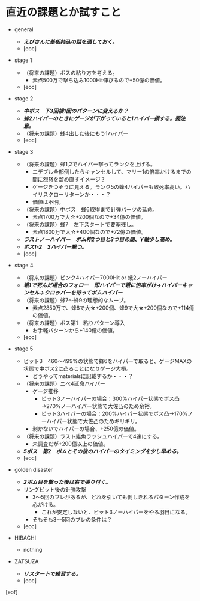 # 直近の課題とか試すこと

- general
  - **_えびさんに基板持込の話を通しておく。_**
  - [eoc]

- stage 1
  - （将来の課題）ボスの粘り方を考える。
    - 素点500万で撃ち込み1000Hit伸びるので+50億の価値。
  - [eoc]

- stage 2
  - **_中ボス　下3回横1回のパターンに変えるか？_**
  - **_蜂2ハイパーのときにゲージが下がっていると1ハイパー損する。要注意。_**
  - （将来の課題）蜂4出した後にもう1ハイパー
  - [eoc]

- stage 3
  - （将来の課題）蜂1,2でハイパー撃ってランクを上げる。
    - エデブル全部倒したらキャンセルして、マリー1の倍率かけるまでの間に烈怒を溜め直すイメージ？
    - ゲージきつそうに見える。ランク5の蜂4ハイパーも致死率高い。ハイリスクローリターンか・・・？
    - 価値は不明。
  - （将来の課題）中ボス　蜂6取得まで針弾パーツの延命。
    - 素点1700万で大☆+200個なので+34億の価値。
  - （将来の課題）蜂7　左下スタートで要塞残し。
    - 素点1800万で大☆+400個なので+72億の価値。
  - **_ラストノーハイパー　ボム枠2つ目と3つ目の間、Y軸少し高め。_**
  - **_ボス1-2　3ハイパー撃つ。_**
  - [eoc]

- stage 4
  - （将来の課題）ピンク4ハイパー7000Hit or 蛾2ノーハイパー
  - **_蛾1で死んだ場合のフォロー　即ハイパーで蛾に倍率がけ→ハイパーキャンセル→クロゥバーを待ってボムハイパー_**
  - （将来の課題）蜂7～蜂9の理想的なムーブ。
    - 素点2850万で、蜂8で大☆+200個、蜂9で大☆+200個なので+114億の価値。
  - （将来の課題）ボス第1　粘りパターン導入
    - お手軽パターンから+140億の価値。
  - [eoc]

- stage 5
  - ビット3　460～499%の状態で蜂6をハイパーで取ると、ゲージMAXの状態で中ボス2に凸ることになりゲージ大損。
    - どうやってmaterialsに記載するか・・・？
  - （将来の課題）ニペ4延命ハイパー
    - ゲージ推移
      - ビット3ノーハイパーの場合：300%ハイパー状態でボス凸→270%ノーハイパー状態で大佐凸のため余裕。
      - ビット3ハイパーの場合：200%ハイパー状態でボス凸→170%ノーハイパー状態で大佐凸のためギリギリ。
    - 剥かないでハイパーの場合、+250億の価値。
  - （将来の課題）ラスト雑魚ラッシュハイパーで4速にする。
    - 未調査だが+200億以上の価値。
  - **_5ボス　第2　ボムとその後のハイパーのタイミングを少し早める。_**
  - [eoc]

- golden disaster
  - **_2ボム目を撃った後は右で張り付く。_**
  - リングビット後の針弾攻撃
    - 3～5回のブレがあるが、どれを引いても倒しきれるパターン作成を心がける。
      - これが安定しないと、ビット3ノーハイパーをやる羽目になる。
    - そもそも3～5回のブレの条件は？
  - [eoc]

- HIBACHI
  - nothing

- ZATSUZA
  - **_リスタートで練習する。_**
  - [eoc]

[eof]
